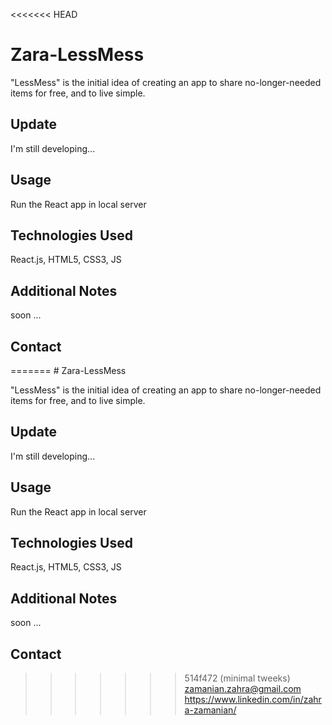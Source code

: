 <<<<<<< HEAD
# Zara-LessMess
"LessMess" is the initial idea of creating an app to share no-longer-needed items for free, and to live simple.

## Update
I'm still developing...

## Usage
Run the React app in local server

## Technologies Used
React.js, HTML5, CSS3, JS


## Additional Notes
soon ...


## Contact
=======
﻿# Zara-LessMess

"LessMess" is the initial idea of creating an app to share no-longer-needed items for free, and to live simple.

## Update

I'm still developing...



## Usage

Run the React app in local server



## Technologies Used

React.js, HTML5, CSS3, JS




## Additional Notes

soon ...




## Contact

>>>>>>> 514f472 (minimal tweeks)
zamanian.zahra@gmail.com  
https://www.linkedin.com/in/zahra-zamanian/
